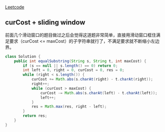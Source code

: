 [Leetcode](https://leetcode.com/problems/get-equal-substrings-within-budget/)

## curCost + sliding window

前面几个滑动窗口的题目做过之后会觉得这道题非常简单，直接用滑动窗口框住满足要求（curCost <= maxCost）的子字符串就行了，不满足要求就不断缩小左边界。

```java
class Solution {
    public int equalSubstring(String s, String t, int maxCost) {
        if (s == null || s.length() == 0) return 0;
        int left = 0, right = 0, curCost = 0, res = 0;
        while (right < s.length()) {
            curCost += Math.abs(s.charAt(right) - t.charAt(right));
            right++;
            while (curCost > maxCost) {
                curCost -= Math.abs(s.charAt(left) - t.charAt(left));
                left++;
            }
            res = Math.max(res, right - left);
        }
        return res;
    }
}
```

